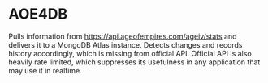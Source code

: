 # AOE4DB

Pulls information from https://api.ageofempires.com/ageiv/stats and delivers it to a MongoDB Atlas instance. Detects changes and records history accordingly, which is missing from official API. Official API is also heavily rate limited, which suppresses its usefulness in any application that may use it in realtime.
